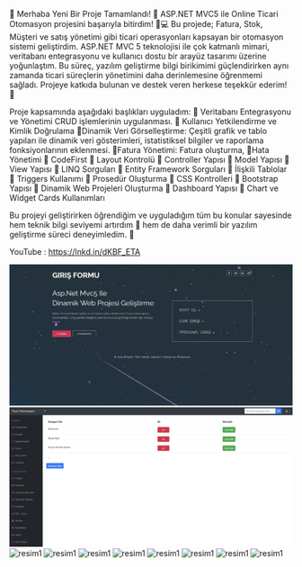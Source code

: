 🎉 Merhaba Yeni Bir Proje Tamamlandı! 🎉
ASP.NET MVC5 ile 
Online Ticari Otomasyon projesini başarıyla bitirdim! 💼💻
Bu projede; Fatura, Stok, Müşteri ve satış yönetimi gibi ticari operasyonları kapsayan bir otomasyon sistemi geliştirdim. ASP.NET MVC 5 teknolojisi ile çok katmanlı mimari, veritabanı entegrasyonu ve kullanıcı dostu bir arayüz tasarımı üzerine yoğunlaştım. Bu süreç, yazılım geliştirme bilgi birikimimi güçlendirirken aynı zamanda ticari süreçlerin yönetimini daha derinlemesine öğrenmemi sağladı.
Projeye katkıda bulunan ve destek veren herkese teşekkür ederim! 🚀

Proje kapsamında aşağıdaki başlıkları uyguladım:
📌 Veritabanı Entegrasyonu ve Yönetimi CRUD işlemlerinin uygulanması.
📌 Kullanıcı Yetkilendirme ve Kimlik Doğrulama
📌Dinamik Veri Görselleştirme: Çeşitli grafik ve tablo yapıları ile dinamik veri gösterimleri, istatistiksel bilgiler ve raporlama fonksiyonlarının eklenmesi.
📌Fatura Yönetimi: Fatura oluşturma,
📌Hata Yönetimi 
📌 CodeFirst 
📌 Layout Kontrolü 
📌 Controller Yapısı 
📌 Model Yapısı 
📌 View Yapısı 
📌 LINQ Sorguları 
📌 Entity Framework Sorguları 
📌 İlişkili Tablolar 
📌 Triggers Kullanımı 
📌 Prosedür Oluşturma 
📌 CSS Kontrolleri 
📌 Bootstrap Yapısı 
📌 Dinamik Web Projeleri Oluşturma 
📌 Dashboard Yapısı 
📌 Chart ve Widget Cards Kullanımları 


Bu projeyi geliştirirken öğrendiğim ve uyguladığım tüm bu konular sayesinde hem teknik bilgi seviyemi artırdım 💪 hem de daha verimli bir yazılım geliştirme süreci deneyimledim. 🚀

YouTube : https://lnkd.in/dKBF_ETA

![resim1](https://github.com/recepsamil/MvcOnlineTicariOtomasyon/blob/main/Mvc%20Online%20Ticcari%20Otomasyon/Ekran%20Al%C4%B1nt%C4%B1s%C4%B1.png?raw=true)
![resim1](https://github.com/recepsamil/MvcOnlineTicariOtomasyon/blob/main/Mvc%20Online%20Ticcari%20Otomasyon/Ekran%20Al%C4%B1nt%C4%B1s%C4%B14.PNG?raw=true)
![resim1](https://media.licdn.com/dms/image/v2/D4D22AQFrN2e7l2Xu1w/feedshare-shrink_2048_1536/feedshare-shrink_2048_1536/0/1730491598322?e=1733356800&v=beta&t=tn3OZ1hZWaUfxo1bN6yRMIAx1h0-PHPr79dg7Z8D7u8)
![resim1](https://media.licdn.com/dms/image/v2/D4D22AQHxTtv9M5rx7w/feedshare-shrink_2048_1536/feedshare-shrink_2048_1536/0/1730491597877?e=1733356800&v=beta&t=MLUxZE-10BcB7aywIwESTZ7M6KXTd9DgBYonXzSg0g0)
![resim1](https://media.licdn.com/dms/image/v2/D4D22AQHTTf9ryQqLsw/feedshare-shrink_2048_1536/feedshare-shrink_2048_1536/0/1730491598938?e=1733356800&v=beta&t=Cxa4nAguhjeiZk9qFrFvimDj1d0QrxPyQBtk1jiDT0Q)
![resim1](https://media.licdn.com/dms/image/v2/D4D22AQHr8S5YNtlh6w/feedshare-shrink_2048_1536/feedshare-shrink_2048_1536/0/1730491598011?e=1733356800&v=beta&t=mJ5i8Bla9is-LuvrGSAHDkyftmhgve37y_KIrFC9fyg)
![resim1](https://media.licdn.com/dms/image/v2/D4D22AQH8SMVyiHifrQ/feedshare-shrink_2048_1536/feedshare-shrink_2048_1536/0/1730491597919?e=1733356800&v=beta&t=YsRxa5SgoexofKPzEBYZemP--HXDFBUcj6a43V72vDw)
![resim1](https://media.licdn.com/dms/image/v2/D4D22AQGd8tbiN7UZCQ/feedshare-shrink_2048_1536/feedshare-shrink_2048_1536/0/1730491598029?e=1733356800&v=beta&t=2nejvb7R7n8MQ4U4YE_GEmu7YztPyyaQ8hUKoRF6PVw)
![resim1](https://media.licdn.com/dms/image/v2/D4D22AQG2nCZu3D44EA/feedshare-shrink_2048_1536/feedshare-shrink_2048_1536/0/1730491592801?e=1733356800&v=beta&t=knwWE_MEqizoqg-Fg5YtziZKxsU3rjy0ZBpihvB_xhA)
![resim1](https://media.licdn.com/dms/image/v2/D4D22AQFHKIqZDDsE_Q/feedshare-shrink_2048_1536/feedshare-shrink_2048_1536/0/1730491593731?e=1733356800&v=beta&t=ijzfhI_1ZC20vv1gjN0FIPRwj3ugs5ka3kMSIhuSnVw)
